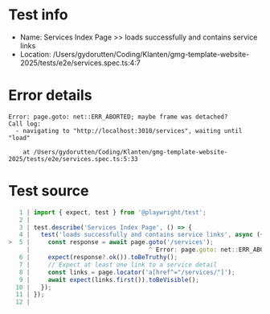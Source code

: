 # Test info

- Name: Services Index Page >> loads successfully and contains service links
- Location: /Users/gydorutten/Coding/Klanten/gmg-template-website-2025/tests/e2e/services.spec.ts:4:7

# Error details

```
Error: page.goto: net::ERR_ABORTED; maybe frame was detached?
Call log:
  - navigating to "http://localhost:3010/services", waiting until "load"

    at /Users/gydorutten/Coding/Klanten/gmg-template-website-2025/tests/e2e/services.spec.ts:5:33
```

# Test source

```ts
   1 | import { expect, test } from '@playwright/test';
   2 |
   3 | test.describe('Services Index Page', () => {
   4 |   test('loads successfully and contains service links', async ({ page }) => {
>  5 |     const response = await page.goto('/services');
     |                                 ^ Error: page.goto: net::ERR_ABORTED; maybe frame was detached?
   6 |     expect(response?.ok()).toBeTruthy();
   7 |     // Expect at least one link to a service detail
   8 |     const links = page.locator('a[href^="/services/"]');
   9 |     await expect(links.first()).toBeVisible();
  10 |   });
  11 | });
  12 |
```